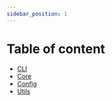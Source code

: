 ```yaml
---
sidebar_position: 1
---
```


# Table of content

- [CLI](/docs/cli)
- [Core](/docs/core)
- [Config](/docs/config)
- [Utils](/docs/utils)
